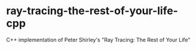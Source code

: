 # ray-tracing-the-rest-of-your-life-cpp
C++ implementation of Peter Shirley's "Ray Tracing: The Rest of Your Life"
